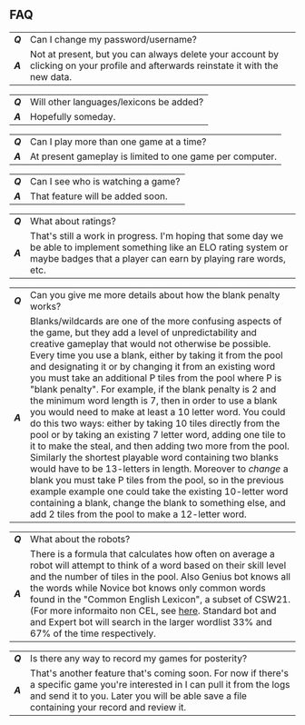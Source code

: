 ## FAQ
|        |            |
|--------|------------|
| ***Q***  | Can I change my password/username?  |
| ***A***  | Not at present, but you can always delete your account by clicking on your profile and afterwards reinstate it with the new data.  |

|        |            |
|--------|------------|
| ***Q***  | Will other languages/lexicons be added?  |
| ***A***  | Hopefully someday.  |


|        |            |
|--------|------------|
| ***Q***  | Can I play more than one game at a time?  |
| ***A***  | At present gameplay is limited to one game per computer. |

|        |            |
|--------|------------|
| ***Q***  | Can I see who is watching a game?  |
| ***A***  | That feature will be added soon.  |

|        |            |
|--------|------------|
| ***Q***  | What about ratings?  |
| ***A***  | That's still a work in progress. I'm hoping that some day we be able to implement something like an ELO rating system or maybe badges that a player can earn by playing rare words, etc. |

|        |            |
|--------|------------|
| ***Q***  | Can you give me more details about how the blank penalty works?  |
| ***A***  | Blanks/wildcards are one of the more confusing aspects of the game, but they add a level of unpredictability and creative gameplay that would not otherwise be possible. Every time you use a blank, either by taking it from the pool and designating it or by changing it from an existing word you must take an additional P tiles from the pool where P is "blank penalty". For example, if the blank penalty is 2 and the minimum word length is 7, then in order to use a blank you would need to make at least a 10 letter word. You could do this two ways: either by taking 10 tiles directly from the pool or by taking an existing 7 letter word, adding one tile to it to make the steal, and then adding two more from the pool. Similarly the shortest playable word containing two blanks would have to be 13-letters in length. Moreover to *change* a blank you must take P tiles from the pool, so in the previous example example one could take the existing 10-letter word containing a blank, change the blank to something else, and add 2 tiles from the pool to make a 12-letter word.|

|        |            |
|--------|------------|
| ***Q***  | What about the robots?  |
| ***A***  | There is a formula that calculates how often on average a robot will attempt to think of a word based on their skill level and the number of tiles in the pool. Also Genius bot knows all the words while Novice bot knows only common words found in the "Common English Lexicon", a subset of CSW21. (For more informaito non CEL, see [here](https://github.com/Fj00/CEL). Standard bot and and Expert bot will search in the larger wordlist 33% and 67% of the time respectively.  |

|        |            |
|--------|------------|
| ***Q***  | Is there any way to record my games for posterity? |
| ***A***  | That's another feature that's coming soon. For now if there's a specific game you're interested in I can pull it from the logs and send it to you. Later you will be able save a file containing your record and review it. |
